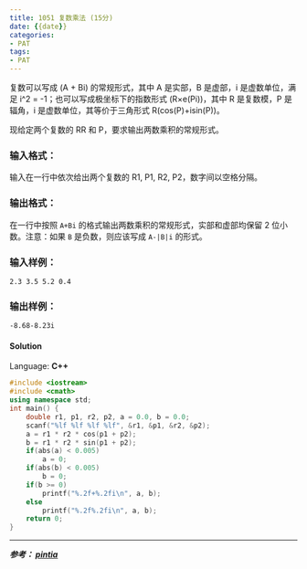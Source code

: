 ```yaml
---
title: 1051 复数乘法 (15分)
date: {{date}}
categories:
- PAT
tags:
- PAT
---
```

复数可以写成 (A + Bi) 的常规形式，其中 A 是实部，B 是虚部，i 是虚数单位，满足 i^2 = -1；也可以写成极坐标下的指数形式 (R×e(Pi))，其中 R 是复数模，P 是辐角，i 是虚数单位，其等价于三角形式 R(cos(P)+isin(P))。

现给定两个复数的 RR 和 P，要求输出两数乘积的常规形式。

### 输入格式：

输入在一行中依次给出两个复数的 R1​​, P1, R2​​, P2​​，数字间以空格分隔。

### 输出格式：

在一行中按照 `A+Bi` 的格式输出两数乘积的常规形式，实部和虚部均保留 2 位小数。注意：如果 `B` 是负数，则应该写成 `A-|B|i` 的形式。

### 输入样例：

    
    
    2.3 3.5 5.2 0.4
    

### 输出样例：

    
    
    -8.68-8.23i
    

#### Solution

Language: **C++**
```C++
#include <iostream>
#include <cmath>
using namespace std;
int main() {
    double r1, p1, r2, p2, a = 0.0, b = 0.0;
    scanf("%lf %lf %lf %lf", &r1, &p1, &r2, &p2);
    a = r1 * r2 * cos(p1 + p2);
    b = r1 * r2 * sin(p1 + p2);
    if(abs(a) < 0.005)
        a = 0;
    if(abs(b) < 0.005)
        b = 0;
    if(b >= 0)
        printf("%.2f+%.2fi\n", a, b);
    else
        printf("%.2f%.2fi\n", a, b);
    return 0;
}
```

---
***参考：
[pintia](https://pintia.cn/problem-sets/994805260223102976/problems/994805274496319488)***
